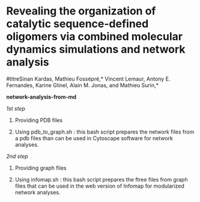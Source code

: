 # Revealing the organization of catalytic sequence-defined oligomers via combined molecular dynamics simulations and network analysis
#titreSinan Kardas, Mathieu Fossépré,* Vincent Lemaur, Antony E. Fernandes, Karine Glinel, Alain M. Jonas, and Mathieu Surin,* 

__network-analysis-from-md__


*1st step*
1. Providing PDB files

2. Using pdb_to_graph.sh : this bash script prepares the network files from a pdb files than can be used in Cytoscape software for network analyses.

*2nd step*
1. Providing graph files

2. Using infomap.sh : this bash script prepares the ftree files from graph files that can be used in the web version of Infomap for modularized network analyses.
